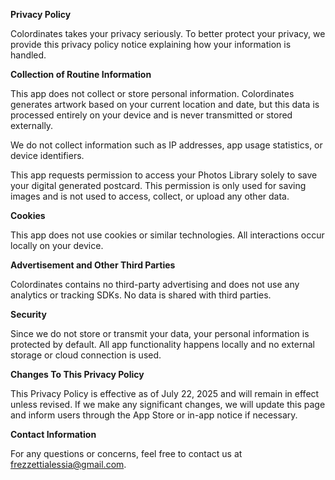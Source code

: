 **Privacy Policy**

Colordinates takes your privacy seriously. To better protect your privacy, we provide this privacy policy notice explaining how your information is handled.


**Collection of Routine Information**

This app does not collect or store personal information. Colordinates generates artwork based on your current location and date, but this data is processed entirely on your device and is never transmitted or stored externally.

We do not collect information such as IP addresses, app usage statistics, or device identifiers.

This app requests permission to access your Photos Library solely to save your digital generated postcard. This permission is only used for saving images and is not used to access, collect, or upload any other data.



**Cookies**

This app does not use cookies or similar technologies. All interactions occur locally on your device.


**Advertisement and Other Third Parties**

Colordinates contains no third-party advertising and does not use any analytics or tracking SDKs. No data is shared with third parties.


**Security**

Since we do not store or transmit your data, your personal information is protected by default. All app functionality happens locally and no external storage or cloud connection is used.


**Changes To This Privacy Policy**

This Privacy Policy is effective as of July 22, 2025 and will remain in effect unless revised. If we make any significant changes, we will update this page and inform users through the App Store or in-app notice if necessary.


**Contact Information**

For any questions or concerns, feel free to contact us at frezzettialessia@gmail.com.


